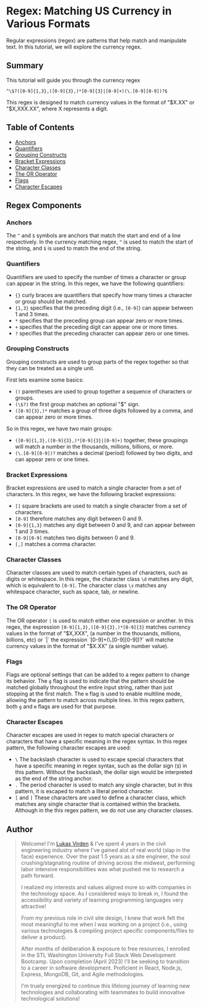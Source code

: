 # Regex: Matching US Currency in Various Formats

Regular expressions (regex) are patterns that help match and manipulate text. In this tutorial, we will explore the currency regex.

## Summary

This tutorial will guide you through the currency regex

```
^\$?([0-9]{1,3},([0-9]{3},)*[0-9]{3}|[0-9]+)(\.[0-9][0-9])?$
```

This regex is designed to match currency values in the format of "$X.XX" or "$X,XXX.XX", where X represents a digit.

## Table of Contents

- [Anchors](#anchors)
- [Quantifiers](#quantifiers)
- [Grouping Constructs](#grouping-constructs)
- [Bracket Expressions](#bracket-expressions)
- [Character Classes](#character-classes)
- [The OR Operator](#the-or-operator)
- [Flags](#flags)
- [Character Escapes](#character-escapes)

## Regex Components

### Anchors
The `^` and `$` symbols are anchors that match the start and end of a line respectively. In the currency matching regex, `^` is used to match the start of the string, and `$` is used to match the end of the string.

### Quantifiers
Quantifiers are used to specify the number of times a character or group can appear in the string. In this regex, we have the following quantifiers:

- `{}` curly braces are quantifiers that specify how many times a character or group should be matched.
- `{1,3}` specifies that the preceding digit (i.e., `[0-9]`) can appear between 1 and 3 times.
- `*` specifies that the preceding group can appear zero or more times.
- `+` specifies that the preceding digit can appear one or more times.
- `?` specifies that the preceding character can appear zero or one times.

### Grouping Constructs
Grouping constructs are used to group parts of the regex together so that they can be treated as a single unit. 

First lets examine some basics:
- `()` parentheses are used to group together a sequence of characters or groups.
- `(\$?)` the first group matches an optional "$" sign.
- `([0-9]{3},)*` matches a group of three digits followed by a comma, and can appear zero or more times.

So in this regex, we have two main groups:
- `([0-9]{1,3},([0-9]{3},)*[0-9]{3}|[0-9]+)` together, these groupings will match a number in the thousands, millions, billions, or more.
- `(\.[0-9][0-9])?` matches a decimal (period) followed by two digits, and can appear zero or one times.

### Bracket Expressions
Bracket expressions are used to match a single character from a set of characters. In this regex, we have the following bracket expressions:

- `[]` square brackets are used to match a single character from a set of characters.
- `[0-9]` therefore matches any digit between 0 and 9.
- `[0-9]{1,3}` matches any digit between 0 and 9, and can appear between 1 and 3 times.
- `[0-9][0-9]` matches two digits between 0 and 9.
- `[,]` matches a comma character.

### Character Classes
Character classes are used to match certain types of characters, such as digits or whitespace. In this regex, the character class `\d` matches any digit, which is equivalent to `[0-9]`. The character class `\s` matches any whitespace character, such as space, tab, or newline.

### The OR Operator
The OR operator `|` is used to match either one expression or another. In this regex, the expression `[0-9]{1,3},([0-9]{3},)*[0-9]{3}` matches currency values in the format of "$X,XXX", (a number in the thousands, millions, billions, etc) or `|` the expression `[0-9]+(\.[0-9][0-9])?` will matche currency values in the format of "$X.XX" (a single number value).

### Flags
Flags are optional settings that can be added to a regex pattern to change its behavior. The `g` flag is used to indicate that the pattern should be matched globally throughout the entire input string, rather than just stopping at the first match. The `m` flag is used to enable multiline mode, allowing the pattern to match across multiple lines. In this regex pattern, both `g` and `m` flags are used for that purpose.

### Character Escapes
Character escapes are used in regex to match special characters or characters that have a specific meaning in the regex syntax. In this regex pattern, the following character escapes are used:

- `\` The backslash character is used to escape special characters that have a specific meaning in regex syntax, such as the dollar sign (`$`) in this pattern. Without the backslash, the dollar sign would be interpreted as the end of the string anchor.
- `.` The period character is used to match any single character, but in this pattern, it is escaped to match a literal period character.
- `[` and `]` These characters are used to define a character class, which matches any single character that is contained within the brackets. Although in the this regex pattern, we do not use any character classes.

## Author

>Welcome! I'm [Lukas Virden](https://github.com/luksvrd) & I've spent 4 years in the civil engineering industry where I've gained alot of real world (slap in the face) experience. Over the past 1.5 years as a site engineer, the soul crushing/stagnating routine of driving across the midwest, performing labor intensive responsibilities was what pushed me to research a path forward. 
>
>I realized my interests and values aligned more so with companies in the technology space. As I considered ways to break in, I found the accessibility and variety of learning programming languages very attractive! 
>
>From my previous role in civil site design, I knew that work felt the most meaningful to me when I was working on a project (i.e., using various technologies & compiling project specific components/files to deliver a product). 
>
>After months of deliberation & exposure to free resources, I enrolled in the STL Washington University Full Stack Web Development Bootcamp. Upon completion (April 2023) I'll be seeking to transition to a career in software development. Proficient in React, Node.js, Express, MongoDB, Git, and Agile methodologies. 
>
>I'm truely energized to continue this lifelong journey of learning new technologies and collaborating with teammates to build innovative technological solutions!

